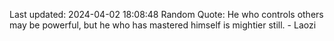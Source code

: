 Last updated: 2024-04-02 18:08:48
Random Quote: He who controls others may be powerful, but he who has mastered himself is mightier still. - Laozi